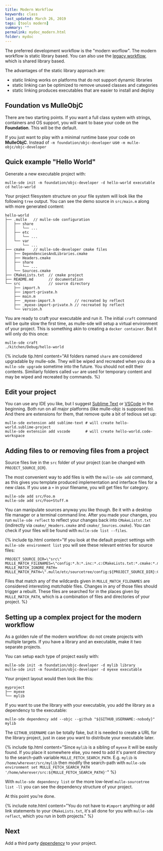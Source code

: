 ```yaml
---
title: Modern Workflow
keywords: class
last_updated: March 26, 2019
tags: [tools modern]
summary: ""
permalink: mydoc_modern.html
folder: mydoc
---
```


The preferred development workflow is the "modern worflow".
The modern workflow is static library based. You can also use the
[legacy workflow](mydoc_legacy.html), which is shared library based.


The advantages of the static library approach are:

* static linking works on platforms that do not support dynamic libraries
* static linking can be optimized to remove unused classes and categories
* static linking produces executables that are easier to install and deploy


## Foundation vs MulleObjC

There are two starting points. If you want a full class system with strings,
containers and OS support, you will want to base your code on the **Foundation**.
This will be the default.

If you just want to play with a minimal runtime base your code on **MulleObjC**.
Instead of `-m foundation/objc-developer` use `-m mulle-objc/objc-developer`


## Quick example "Hello World"

Generate a new executable project with:

``` console
mulle-sde init -m foundation/objc-developer -d hello-world executable
cd hello-world
```

Your project filesystem structure on your file system will look like the following `tree` output. 
You can see the demo source in `src/main.m` along with more generated content: 

```
hello-world
├── .mulle   // mulle-sde configuration
│   ├── share
│   │   └── ...
│   ├── etc
│   │   └── ...
│   └── var
│       └── ...
├── cmake    // mulle-sde-developer cmake files
│   ├── DependenciesAndLibraries.cmake
│   ├── Headers.cmake
│   ├── share   
│   │   └── ...
│   └── Sources.cmake
├── CMakeLists.txt  // cmake project
├── README.md       // documentation
└── src             // source directory
    ├── import.h    
    ├── import-private.h
    ├── main.m
    ├── _myexe-import.h         // recreated by reflect
    ├── _myexe-import-private.h // recreated by reflect
    └── version.h
```

You are ready to craft your executable and run it. The initial `craft` command 
will be quite slow the first time, as mulle-sde will setup a virtual environment 
of your project. This is something akin to creating a `docker container`. But 
it will only do this once:

``` console
mulle-sde craft
./kitchen/Debug/hello-world
```

{% include tip.html content="All folders named `share` are considered upgradable by
mulle-sde. They will be wiped and recreated when you do a `mulle-sde upgrade` sometime
into the future. You should not edit their contents. Similiarly folders called `var`
are used for temporary content and may be wiped and recreated by commands. %}

## Edit your project 

You can use any IDE you like, but I suggest [Sublime Text](https://www.sublimetext.com/) or [VSCode](https://code.visualstudio.com/) in the beginning.
Both run on all major platforms (like mulle-objc is supposed to). And there are extensions for them, 
that remove quite a bit of tedious set up:

```
mulle-sde extension add sublime-text # will create hello-world.sublime-project
mulle-sde extension add vscode       # will create hello-world.code-workspace
```

## Adding files to or removing files from a project

Source files live in the `src` folder of your project (can be changed with `PROJECT_SOURCE_DIR`).

The most convenient way to add files is with the `mulle-sde add` command, as this gives you 
template produced implementation and interface files for a new class. 
If you use a `+` in your filename, you will get files for category.

```
mulle-sde add src/Foo.m
mulle-sde add src/Foo+Stuff.m
```

You can manipulate sources anyway you like though. Be it with a desktop file manager or a terminal 
command line. After you made your changes, you run `mulle-sde reflect` to reflect your changes
back into `CMakeListst.txt` (indirectly via `cmake/_Headers.cmake` and `cmake/_Sources.cmake`). 
You can check if your files will be found with `mulle-sde list --files`.


{% include tip.html content="If you look at the default project settings with `mulle-sde environment list`
you will see these relevant entries for source files:

```
PROJECT_SOURCE_DIR=\"src\"
MULLE_MATCH_FILENAMES=\"config:*.h:*.inc:*.c:CMakeLists.txt:*.cmake:*.m:*.aam\"
MULLE_MATCH_IGNORE_PATH=
MULLE_MATCH_PATH=\".mulle/etc/sourcetree/config:${PROJECT_SOURCE_DIR}:CMakeLists.txt:cmake\"
```

Files that match any of the wildcards given in `MULLE_MATCH_FILENAMES` are
considered interesting *matchable* files. Changes in any of those files
should trigger a rebuilt. These files are searched for in the places given by
`MULLE_MATCH_PATH`, which is a combination of files and directories of your
project. %}


## Setting up a complex project for the modern workflow

As a golden rule of the modern workflow: do not create projects
with multiple targets. If you have a library and an executable, make it two
separate projects.

You can setup each type of project easily with:

```
mulle-sde init -m foundation/objc-developer -d mylib library
mulle-sde init -m foundation/objc-developer -d myexe executable
```

Your project layout would then look like this:

```
myproject
├── myexe
└── mylib
```

If you want to use the library with your executable, you add the library as a
dependency to the executable:

```
mulle-sde dependency add --objc --github "${GITHUB_USERNAME:-nobody}" mylib
```

The `GITHUB_USERNAME` can be totally fake, but it is needed to create a URL
for the library project, just in case you want to distribute your executable
later.


{% include tip.html content="Since `mylib` is a sibling of `myexe` it
will be easily found. If you place it somewhere else, you need to add it's
parent directory to the search-path variable `MULLE_FETCH_SEARCH_PATH`.
E.g. `mylib` is `/home/wherever/src/mylib` then modify the search-path with `mulle-sde environment set MULLE_FETCH_SEARCH_PATH '/home/wherever/src:${MULLE_FETCH_SEARCH_PATH}'`" %}

With `mulle-sde dependency list` or the more low-level `mulle-sourcetree list -ll`
you can see the dependency structure of your project.

At this point you're done.

{% include note.html content="You do not have to `#import` anything or add link
statements to your `CMakeLists.txt`, it's all done for you with
`mulle-sde reflect`, which you run in both projects." %}

## Next

Add a third party [dependency](mydoc_pnp_dependency.html) to your project.
